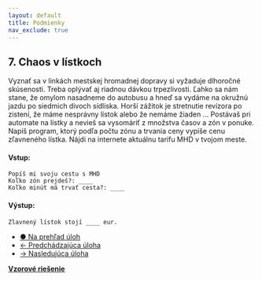 ```yaml
---
layout: default
title: Podmienky
nav_exclude: true
---
```


## 7. Chaos v lístkoch
Vyznať sa v linkách mestskej hromadnej dopravy si vyžaduje dlhoročné skúsenosti. Treba oplývať aj riadnou dávkou trpezlivosti. Ľahko sa nám stane, že omylom nasadneme do autobusu a hneď sa vydáme na okružnú jazdu po siedmich divoch sídliska. Horší zážitok je stretnutie revízora po zistení, že máme nesprávny lístok alebo že nemáme žiaden ... Postávaš pri automate na lístky a nevieš sa vysomáriť z množstva časov a zón v ponuke. Napíš program, ktorý podľa počtu zónu a trvania ceny vypíše cenu zľavneného lístka. Nájdi na internete aktuálnu tarifu MHD v tvojom meste.

#### Vstup:
```
Popíš mi svoju cestu s MHD
Koľko zón prejdeš?: ____
Koľko minút má trvať cesta?: ____
```

#### Výstup:
```
Zlavnený lístok stojí ____ eur.
```

- [&#9679; Na prehľad úloh](/zbierka-uloh.html)
- [&larr; Predchádzajúca úloha](/coding/beginner/2-chapter/6.html)
- [&rarr; Nasledujúca úloha](/coding/beginner/2-chapter/8.html)

[**Vzorové riešenie**](/coding/beginner/2-chapter/7-solve.html)
